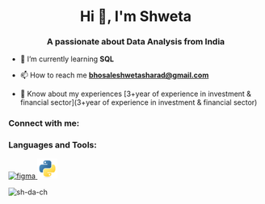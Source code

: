 <h1 align="center">Hi 👋, I'm Shweta</h1>
<h3 align="center">A passionate about Data Analysis from India</h3>

- 🌱 I’m currently learning **SQL**

- 📫 How to reach me **bhosaleshwetasharad@gmail.com**

- 📄 Know about my experiences [3+year of experience in investment & financial sector](3+year of experience in investment & financial sector)

<h3 align="left">Connect with me:</h3>
<p align="left">
</p>

<h3 align="left">Languages and Tools:</h3>
<p align="left"> <a href="https://www.figma.com/" target="_blank" rel="noreferrer"> <img src="https://www.vectorlogo.zone/logos/figma/figma-icon.svg" alt="figma" width="40" height="40"/> </a> <a href="https://www.python.org" target="_blank" rel="noreferrer"> <img src="https://raw.githubusercontent.com/devicons/devicon/master/icons/python/python-original.svg" alt="python" width="40" height="40"/> </a> </p>

<p><img align="center" src="https://github-readme-stats.vercel.app/api/top-langs?username=sh-da-ch&show_icons=true&locale=en&layout=compact" alt="sh-da-ch" /></p>
